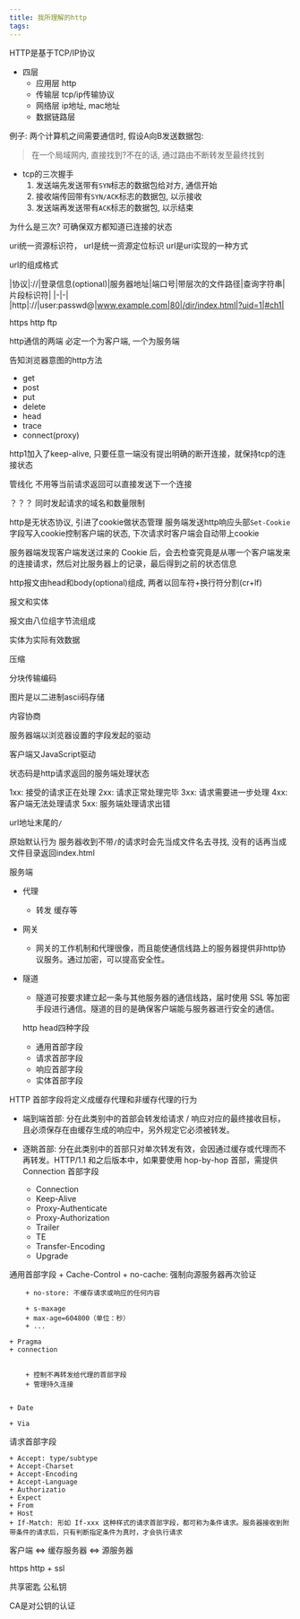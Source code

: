 ```yaml
---
title: 我所理解的http
tags:
---
```



HTTP是基于TCP/IP协议


+ 四层
    + 应用层  http
    + 传输层  tcp/ip传输协议
    + 网络层  ip地址, mac地址
    + 数据链路层


例子:    两个计算机之间需要通信时, 假设A向B发送数据包:
> 在一个局域网内, 直接找到?不在的话, 通过路由不断转发至最终找到

+ tcp的三次握手
    1. 发送端先发送带有`SYN`标志的数据包给对方, 通信开始
    2. 接收端传回带有`SYN/ACK`标志的数据包, 以示接收
    3. 发送端再发送带有`ACK`标志的数据包, 以示结束

为什么是三次?
可确保双方都知道已连接的状态





uri统一资源标识符， url是统一资源定位标识
url是uri实现的一种方式

url的组成格式

|协议|://|登录信息(optional)|服务器地址|端口号|带层次的文件路径|查询字符串|片段标识符|
|-|-|
|http|://|user:passwd@|www.example.com|80|/dir/index.html|?uid=1|#ch1|

https
http
ftp



http通信的两端 必定一个为客户端, 一个为服务端


告知浏览器意图的http方法

+ get
+ post
+ put
+ delete
+ head
+ trace
+ connect(proxy)


http1加入了keep-alive, 只要任意一端没有提出明确的断开连接，就保持tcp的连接状态

管线化 不用等当前请求返回可以直接发送下一个连接

？？？ 同时发起请求的域名和数量限制



http是无状态协议, 引进了cookie做状态管理
服务端发送http响应头部`Set-Cookie`字段写入cookie控制客户端的状态, 下次请求时客户端会自动带上cookie

服务器端发现客户端发送过来的 Cookie 后，会去检查究竟是从哪一个客户端发来的连接请求，然后对比服务器上的记录，最后得到之前的状态信息

http报文由head和body(optional)组成, 两者以回车符+换行符分割(cr+lf)



报文和实体

报文由八位组字节流组成

实体为实际有效数据

压缩

分块传输编码


图片是以二进制ascii码存储




内容协商

服务器端以浏览器设置的字段发起的驱动

客户端又JavaScript驱动


状态码是http请求返回的服务端处理状态



1xx:  接受的请求正在处理
2xx:  请求正常处理完毕
3xx:  请求需要进一步处理
4xx:  客户端无法处理请求
5xx:  服务端处理请求出错



url地址末尾的`/`

原始默认行为
服务器收到不带`/`的请求时会先当成文件名去寻找, 没有的话再当成文件目录返回index.html



服务端


+ 代理
    + 转发 缓存等
+ 网关
    + 网关的工作机制和代理很像，而且能使通信线路上的服务器提供非http协议服务。通过加密，可以提高安全性。
+ 隧道
    + 隧道可按要求建立起一条与其他服务器的通信线路，届时使用 SSL 等加密手段进行通信。隧道的目的是确保客户端能与服务器进行安全的通信。


  http head四种字段

  + 通用首部字段
  + 请求首部字段
  + 响应首部字段
  + 实体首部字段





HTTP 首部字段将定义成缓存代理和非缓存代理的行为

  + 端到端首部: 分在此类别中的首部会转发给请求 / 响应对应的最终接收目标，且必须保存在由缓存生成的响应中，另外规定它必须被转发。

  + 逐眺首部: 分在此类别中的首部只对单次转发有效，会因通过缓存或代理而不再转发。HTTP/1.1 和之后版本中，如果要使用 hop-by-hop 首部，需提供 Connection 首部字段
    - Connection
    - Keep-Alive
    - Proxy-Authenticate
    - Proxy-Authorization
    - Trailer
    - TE
    - Transfer-Encoding
    - Upgrade



通用首部字段
    + Cache-Control
        + no-cache: 强制向源服务器再次验证

        + no-store: 不缓存请求或响应的任何内容

        + s-maxage
        + max-age=604800（单位：秒）
        + ...

    + Pragma
    + connection


        + 控制不再转发给代理的首部字段
        + 管理持久连接


    + Date

    + Via



请求首部字段


    + Accept: type/subtype
    + Accept-Charset
    + Accept-Encoding
    + Accept-Language
    + Authorizatio
    + Expect
    + From
    + Host
    + If-Match: 形如 If-xxx 这种样式的请求首部字段，都可称为条件请求。服务器接收到附带条件的请求后，只有判断指定条件为真时，才会执行请求




客户端  <=> 缓存服务器  <=>  源服务器


https http + ssl



共享密匙
公私钥

CA是对公钥的认证